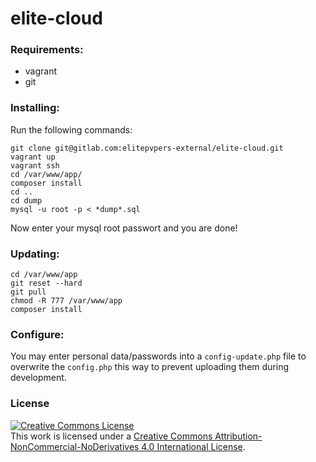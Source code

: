 # elite-cloud

### Requirements:
* vagrant
* git

### Installing:
Run the following commands:

    git clone git@gitlab.com:elitepvpers-external/elite-cloud.git
    vagrant up
    vagrant ssh
    cd /var/www/app/
    composer install
    cd ..
    cd dump
    mysql -u root -p < *dump*.sql

Now enter your mysql root passwort and you are done!

### Updating:

    cd /var/www/app
    git reset --hard
    git pull
    chmod -R 777 /var/www/app
    composer install

### Configure:

You may enter personal data/passwords into a `config-update.php` file to overwrite the `config.php` this way to prevent uploading them during development.

### License
<a rel="license" href="http://creativecommons.org/licenses/by-nc-nd/4.0/"><img alt="Creative Commons License" style="border-width:0" src="https://i.creativecommons.org/l/by-nc-nd/4.0/88x31.png" /></a><br />This work is licensed under a <a rel="license" href="http://creativecommons.org/licenses/by-nc-nd/4.0/">Creative Commons Attribution-NonCommercial-NoDerivatives 4.0 International License</a>.
